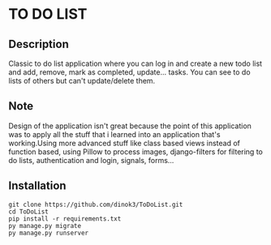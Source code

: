 # TO DO LIST

## Description
Classic to do list application where you can log in and create a new todo list and add, remove, mark as completed, update... tasks.
You can see to do lists of others but can't update/delete them.

## Note
Design of the application isn't great because the point of this application was to apply all the stuff that i learned into an application
that's working.Using more advanced stuff like class based views instead of function based, using Pillow to process images,
django-filters for filtering to do lists, authentication and login, signals, forms...

## Installation

```
git clone https://github.com/dinok3/ToDoList.git
cd ToDoList
pip install -r requirements.txt
py manage.py migrate
py manage.py runserver
```

